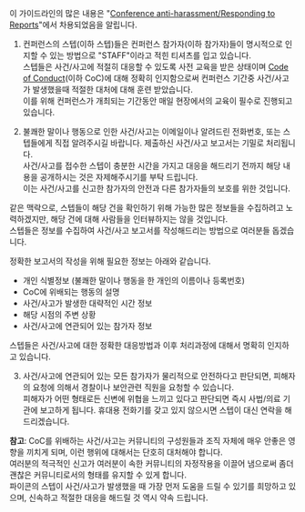 이 가이드라인의 많은 내용은 "[Conference anti-harassment/Responding to Reports](http://geekfeminism.wikia.com/wiki/Conference_anti-harassment/Responding_to_reports)"에서 차용되었음을 알립니다.  

1. 컨퍼런스의 스텝(이하 스텝)들은 컨퍼런스 참가자(이하 참가자)들이 명시적으로 인지할 수 있는 방법으로 "STAFF"이라고 적힌 티셔츠를 입고 있습니다.  
스텝들은 사건/사고에 적절히 대응할 수 있도록 사전 교육을 받은 상태이며 [Code of Conduct](https://github.com/pythonkr/pycon-code-of-conduct/blob/korean/code_of_conduct.md)(이하 CoC)에 대해 정확히 인지함으로써 컨퍼런스 기간중 사건/사고가 발생했을때 적절한 대처에 대해 훈련 받았습니다.  
이를 위해 컨퍼런스가 개최되는 기간동안 매일 현장에서의 교육이 필수로 진행되고 있습니다.  

2. 불쾌한 말이나 행동으로 인한 사건/사고는 이메일이나 알려드린 전화번호, 또는 스텝들에게 직접 알려주시길 바랍니다. 제출하신 사건/사고 보고서는 기밀로 처리됩니다.  
사건/사고를 접수한 스텝이 충분한 시간을 가지고 대응을 해드리기 전까지 해당 내용을 공개하시는 것은 자제해주시기를 부탁 드립니다.  
이는 사건/사고를 신고한 참가자의 안전과 다른 참가자들의 보호를 위한 것입니다.  

같은 맥락으로, 스텝들이 해당 건을 확인하기 위해 가능한 많은 정보들을 수집하려고 노력하겠지만, 해당 건에 대해 사람들을 인터뷰하지는 않을 것입니다.  
스텝들은 정보를 수집하여 사건/사고 보고서를 작성해드리는 방법으로 여러분들 돕겠습니다.  

정확한 보고서의 작성을 위해 필요한 정보는 아래와 같습니다.  

- 개인 식별정보 (불쾌한 말이나 행동을 한 개인의 이름이나 등록번호)  
- CoC에 위배되는 행동의 설명  
- 사건/사고가 발생한 대략적인 시간 정보  
- 해당 시점의 주변 상황  
- 사건/사고에 연관되어 있는 참가자 정보  

스텝들은 사건/사고에 대한 정확한 대응방법과 이후 처리과정에 대해서 명확히 인지하고 있습니다.  

3. 사건/사고에 연관되어 있는 모든 참가자가 물리적으로 안전하다고 판단되면, 피해자의 요청에 의해서 경찰이나 보안관련 직원을 요청할 수 있습니다.  
피해자가 어떤 형태로든 신변에 위협을 느끼고 있다고 판단되면 즉시 사법/의료 기관에 보고하게 됩니다. 휴대용 전화기를 갖고 있지 않으시면 스텝이 대신 연락을 해드리겠습니다.  

**참고**: CoC를 위배하는 사건/사고는 커뮤니티의 구성원들과 조직 자체에 매우 안좋은 영향을 끼치게 되며, 이런 행위에 대해서는 단호히 대처해야 합니다.  
여러분의 적극적인 신고가 여러분이 속한 커뮤니티의 자정작용을 이끌어 냄으로써 좀더 괜찮은 커뮤니티로서의 형태를 유지할 수 있게 합니다.  
파이콘의 스텝이 사건/사고가 발생했을 때 가장 먼저 도움을 드릴 수 있기를 희망하고 있으며, 신속하고 적절한 대응을 해드릴 것 역시 약속 드립니다.  
